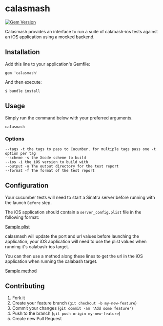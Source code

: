 calasmash
=========

[![Gem Version](https://badge.fury.io/rb/calasmash.png)](http://badge.fury.io/rb/calasmash)

Calasmash provides an interface to run a suite of calabash-ios tests against an iOS application using a mocked backend.

## Installation

Add this line to your application's Gemfile:

    gem 'calasmash'

And then execute:

    $ bundle install

## Usage

Simply run the command below with your preferred arguments.

    calasmash

### Options

    --tags -t the tags to pass to Cucumber, for multiple tags pass one -t option per tag
    --scheme -s the Xcode scheme to build
    --ios -i the iOS version to build with
    --output -o The output directory for the test report
    --format -f The format of the test report

## Configuration 

Your cucumber tests will need to start a Sinatra server before running with the launch `Before` step.

The iOS application should contain a `server_config.plist` file in the following format:

[Sample plist](https://gist.github.com/alexfish/7505037)

calasmash will update the port and url values before launching the application, your iOS application will need to use the plist values when running it's calabash-ios target.

You can then use a method along these lines to get the url in the iOS application when running the calabash target.

[Sample method](https://gist.github.com/alexfish/7505005)

## Contributing 

1. Fork it
2. Create your feature branch (`git checkout -b my-new-feature`)
3. Commit your changes (`git commit -am 'Add some feature'`)
4. Push to the branch (`git push origin my-new-feature`)
5. Create new Pull Request
